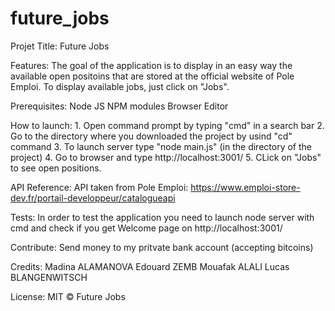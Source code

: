 # future_jobs

Projet Title: 
    Future Jobs

Features:
    The goal of the application is to display in an easy way the available open positoins that are stored at the official website of Pole Emploi. To display available jobs, just click  on "Jobs".

Prerequisites: 
    Node JS
    NPM modules
    Browser 
    Editor
    
How to launch:
    1. Open command prompt by typing "cmd" in a search bar
    2. Go to the directory where you downloaded the project by usind "cd" command
    3. To launch server type "node main.js" (in the directory of the project)
    4. Go to browser and type http://localhost:3001/
    5. CLick on "Jobs" to see open positions.

API Reference: 
    API taken from Pole Emploi: https://www.emploi-store-dev.fr/portail-developpeur/catalogueapi

Tests:
    In order to test the application you need to launch node server with cmd and check if you get Welcome page on http://localhost:3001/

Contribute:
    Send money to my pritvate bank account (accepting bitcoins)

Credits:
    Madina ALAMANOVA
    Edouard ZEMB
    Mouafak ALALI
    Lucas BLANGENWITSCH 

License:
    MIT © Future Jobs






